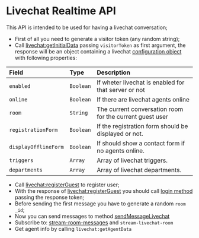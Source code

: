 # Livechat Realtime API

This API is intended to be used for having a livechat conversation;


- First of all you need to generate a visitor token (any random string);
- Call [livechat:getInitialData](getinitialdata/) passing `visitorToken` as first argument, the response will be an object containing a livechat [configuration object](getinitialdata/#response) with following properties:

| Field | Type | Description |
| :--- | :--- | :--- |
| `enabled` | `Boolean` | If wheter livechat is enabled for that server or not |
| `online` | `Boolean` | If there are livechat agents online |
| `room` | `String` | The current conversation room for the current guest user |
| `registrationForm` | `Boolean` | If the registration form should be displayed or not. |
| `displayOfflineForm` | `Boolean` | If should show a contact form if no agents online. |
| `triggers` | `Array` | Array of livechat triggers. |
| `departments` | `Array` | Array of livechat departments. |

- Call [livechat:registerGuest](registerguest/) to register user;
- With the response of [livechat:registerGuest](registerguest/) you should call [login method](../method-calls/login/) passing the response token;
- Before sending the first message you have to generate a random `room _id`;
- Now you can send messages to method [sendMessageLivechat](sendMessagelivechat/)
- Subscribe to: [stream-room-messages](../subscriptions/stream-room-messages/) and `stream-livechat-room`
- Get agent info by calling `livechat:getAgentData`
